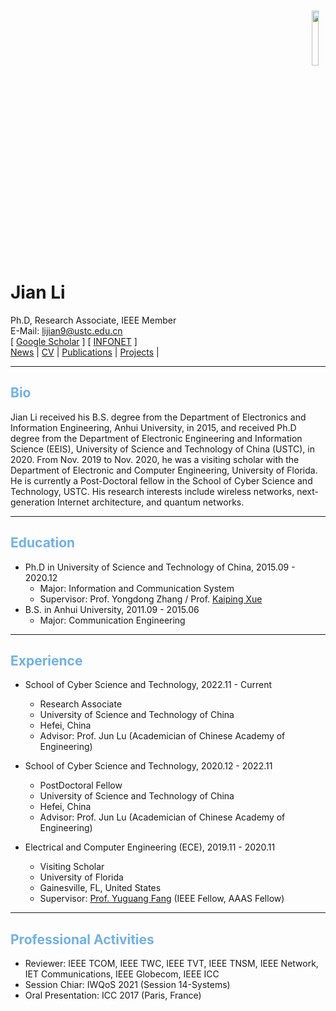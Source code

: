 <div align="right"><img width="15%" height="15%" src="/homepage/images/Photo-lijian.JPG"/ style="position:relative; top:200px; right:1px; margin: 10px;"></div>

# Jian Li
Ph.D, Research Associate, IEEE Member  
E-Mail: <lijian9@ustc.edu.cn>  
\[ [Google Scholar](https://scholar.google.com/citations?user=ZuP2MtEAAAAJ&hl=zh-CN) \] \[ [INFONET](http://if.ustc.edu.cn/member.php) \]   
[News](/homepage/) | [CV](/homepage/CV.html) | [Publications](/homepage/publications.html) | [Projects](/homepage/projects.html) |  

***

## <font color=#6EB1EC>Bio</font>  

Jian Li received his B.S. degree from the Department of Electronics and Information Engineering, Anhui University, in 2015, and received Ph.D degree from the Department of Electronic Engineering and Information Science (EEIS), University of Science and Technology of China (USTC), in 2020. From Nov. 2019 to Nov. 2020, he was a visiting scholar with the Department of Electronic and Computer Engineering, University of Florida. He is currently a Post-Doctoral fellow in the School of Cyber Science and Technology, USTC. His research interests include wireless networks, next-generation Internet architecture, and quantum networks.

***

## <font color=#6EB1EC>Education</font>   
* Ph.D in University of Science and Technology of China, 2015.09 - 2020.12  
  * Major: Information and Communication System  
  * Supervisor: Prof. Yongdong Zhang / Prof. [Kaiping Xue](http://staff.ustc.edu.cn/~kpxue/)  
* B.S. in Anhui University, 2011.09 - 2015.06  
  * Major: Communication Engineering  

***

## <font color=#6EB1EC>Experience</font>  
* School of Cyber Science and Technology, 2022.11 - Current  
  * Research Associate 
  * University of Science and Technology of China  
  * Hefei, China  
  * Advisor: Prof. Jun Lu (Academician of Chinese Academy of Engineering)   
* School of Cyber Science and Technology, 2020.12 - 2022.11 
  * PostDoctoral Fellow  
  * University of Science and Technology of China  
  * Hefei, China  
  * Advisor: Prof. Jun Lu (Academician of Chinese Academy of Engineering)  

* Electrical and Computer Engineering (ECE), 2019.11 - 2020.11  
  * Visiting Scholar  
  * University of Florida  
  * Gainesville, FL, United States  
  * Supervisor: [Prof. Yuguang Fang](http://www.fang.ece.ufl.edu/) (IEEE Fellow, AAAS Fellow)  
  
***

## <font color=#6EB1EC>Professional Activities</font>  
* Reviewer: IEEE TCOM, IEEE TWC, IEEE TVT, IEEE TNSM, IEEE Network, IET Communications, IEEE Globecom, IEEE ICC  
* Session Chiar: IWQoS 2021 (Session 14-Systems)  
* Oral Presentation: ICC 2017 (Paris, France)  
